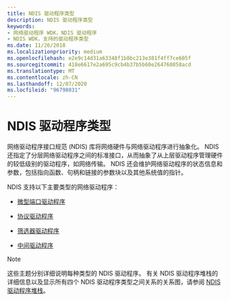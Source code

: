 ```yaml
---
title: NDIS 驱动程序类型
description: NDIS 驱动程序类型
keywords:
- 网络驱动程序 WDK，NDIS 驱动程序
- NDIS WDK，支持的驱动程序类型
ms.date: 11/26/2018
ms.localizationpriority: medium
ms.openlocfilehash: e2e9c14d31a63348f1b8bc213e381f4ff7ce605f
ms.sourcegitcommit: 418e6617e2a695c9cb4b37b5b60e264760858acd
ms.translationtype: MT
ms.contentlocale: zh-CN
ms.lasthandoff: 12/07/2020
ms.locfileid: "96798031"
---
```

# <a name="ndis-driver-types"></a>NDIS 驱动程序类型

网络驱动程序接口规范 (NDIS) 库将网络硬件与网络驱动程序进行抽象化。 NDIS 还指定了分层网络驱动程序之间的标准接口，从而抽象了从上层驱动程序管理硬件的较低级别的驱动程序，如网络传输。 NDIS 还会维护网络驱动程序的状态信息和参数，包括指向函数、句柄和链接的参数块以及其他系统值的指针。

NDIS 支持以下主要类型的网络驱动程序：

-   [微型端口驱动程序](ndis-miniport-drivers2.md)

-   [协议驱动程序](ndis-protocol-drivers2.md)

-   [筛选器驱动程序](ndis-filter-drivers.md)

-   [中间驱动程序](ndis-intermediate-drivers.md)

>[!NOTE]
> 这些主题分别详细说明每种类型的 NDIS 驱动程序。 有关 NDIS 驱动程序堆栈的详细信息以及显示所有四个 NDIS 驱动程序类型之间关系的关系图，请参阅 [NDIS 驱动程序堆栈](ndis-driver-stack.md)。
